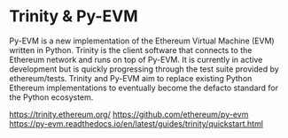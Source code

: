 # Trinity & Py-EVM

Py-EVM is a new implementation of the Ethereum Virtual Machine (EVM) written in Python. Trinity is the client software that connects to the Ethereum network and runs on top of Py-EVM. It is currently in active development but is quickly progressing through the test suite provided by ethereum/tests. 
Trinity and Py-EVM aim to replace existing Python Ethereum implementations to eventually become the defacto standard for the Python ecosystem.

https://trinity.ethereum.org/
https://github.com/ethereum/py-evm
https://py-evm.readthedocs.io/en/latest/guides/trinity/quickstart.html
